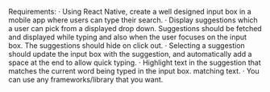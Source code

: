 Requirements:
· Using React Native, create a well designed input box in a mobile app where users can type their search.
· Display suggestions which a user can pick from a displayed drop down. Suggestions should be fetched and displayed while typing and also when the user focuses on the input box. The suggestions should hide on click out.
· Selecting a suggestion should update the input box with the suggestion, and automatically add a space at the end to allow quick typing.
· Highlight text in the suggestion that matches the current word being typed in the input box. matching text.
· You can use any frameworks/library that you want.
